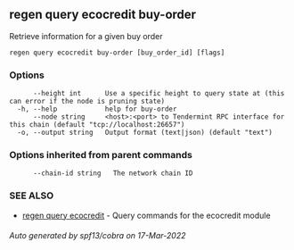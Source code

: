 ## regen query ecocredit buy-order

Retrieve information for a given buy order

```
regen query ecocredit buy-order [buy_order_id] [flags]
```

### Options

```
      --height int      Use a specific height to query state at (this can error if the node is pruning state)
  -h, --help            help for buy-order
      --node string     <host>:<port> to Tendermint RPC interface for this chain (default "tcp://localhost:26657")
  -o, --output string   Output format (text|json) (default "text")
```

### Options inherited from parent commands

```
      --chain-id string   The network chain ID
```

### SEE ALSO

* [regen query ecocredit](regen_query_ecocredit.md)	 - Query commands for the ecocredit module

###### Auto generated by spf13/cobra on 17-Mar-2022
